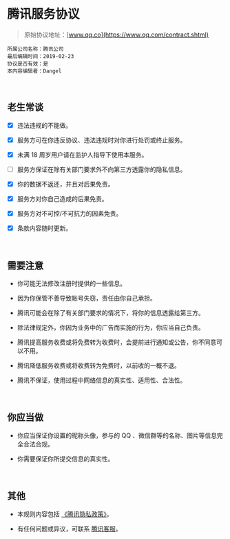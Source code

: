 # 腾讯服务协议

>原始协议地址：[www.qq.co](https://www.qq.com/contract.shtml)
```
所属公司名称：腾讯公司
最后编辑时间：2019-02-23
协议是否有效：是
本内容编辑者：Dangel
```

<br />

## 老生常谈

- [x] 违法违规的不能做。

- [x] 服务方可在你违反协议、违法违规时对你进行处罚或终止服务。

- [x] 未满 18 周岁用户请在监护人指导下使用本服务。

- [ ] 服务方保证在除有关部门要求外不向第三方透露你的隐私信息。

- [x] 你的数据不返还，并且对后果免责。

- [x] 服务方对你自己造成的后果免责。

- [x] 服务方对不可控/不可抗力的因素免责。

- [x] 条款内容随时更新。

<br />

## 需要注意

- 你可能无法修改注册时提供的一些信息。

- 因为你保管不善导致帐号失窃，责任由你自己承担。

- 腾讯可能会在除了有关部门要求的情况下，将你的信息透露给第三方。

- 除法律规定外，你因为业务中的广告而实施的行为，你应当自己负责。

- 腾讯提高服务收费或将免费转为收费时，会提前进行通知或公告，你不同意可以不用。

- 腾讯降低服务收费或将收费转为免费时，以前收的一概不退。

- 腾讯不保证，使用过程中网络信息的真实性、适用性、合法性。

<br />

## 你应当做

- 你应当保证你设置的昵称头像，参与的 QQ 、微信群等的名称、图片等信息完全合法合规。

- 你需要保证你所提交信息的真实性。

<br />

## 其他

- 本规则内容包括  [《腾讯隐私政策》](http://www.qq.com/privacy.htm)。

- 有任何问题或异议，可联系 [腾讯客服](http://kf.qq.com)。

<br />

<br />